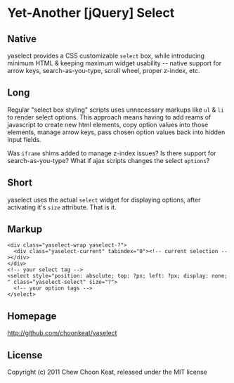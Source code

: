 # Yet-Another [jQuery] Select

## Native

yaselect provides a CSS customizable ``select`` box, while introducing minimum HTML & keeping maximum widget usability -- native support for arrow keys, search-as-you-type, scroll wheel, proper z-index, etc.

## Long

Regular "select box styling" scripts uses unnecessary markups like ``ul`` & ``li`` to render select options. This approach means having to add reams of javascript to create new html elements, copy option values into those elements, manage arrow keys, pass chosen option values back into hidden input fields.

Was ``iframe`` shims added to manage z-index issues? Is there support for search-as-you-type? What if ajax scripts changes the select ``options``?

## Short

yaselect uses the actual ``select`` widget for displaying options, after activating it's ``size`` attribute. That is it.

## Markup

    <div class="yaselect-wrap yaselect-?">
      <div class="yaselect-current" tabindex="0"><!-- current selection --></div>
    </div>
    <!-- your select tag -->
    <select style="position: absolute; top: ?px; left: ?px; display: none; " class="yaselect-select" size="?">
      <!-- your option tags -->
    </select>

## Homepage

http://github.com/choonkeat/yaselect

## License

Copyright (c) 2011 Chew Choon Keat, released under the MIT license
